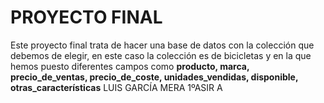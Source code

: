 # PROYECTO FINAL
Este proyecto final trata de hacer una base de datos con la colección que debemos de elegir, en este caso la colección es de bicicletas y en la que hemos puesto diferentes campos como **producto, marca, precio_de_ventas, precio_de_coste, unidades_vendidas, disponible, otras_características**
LUIS GARCÍA MERA 1ºASIR A